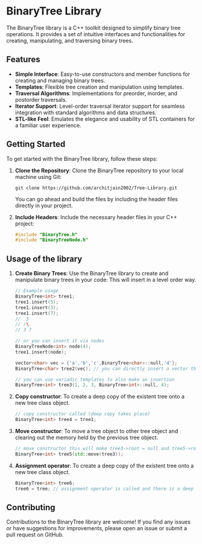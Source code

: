 # BinaryTree Library

The BinaryTree library is a C++ toolkit designed to simplify binary tree operations. It provides a set of intuitive interfaces and functionalities for creating, manipulating, and traversing binary trees.

## Features

- **Simple Interface**: Easy-to-use constructors and member functions for creating and managing binary trees.
- **Templates**: Flexible tree creation and manipulation using templates.
- **Traversal Algorithms**: Implementations for preorder, inorder, and postorder traversals.
- **Iterator Support**: Level-order traversal iterator support for seamless integration with standard algorithms and data structures.
- **STL-like Feel**: Emulates the elegance and usability of STL containers for a familiar user experience.

## Getting Started

To get started with the BinaryTree library, follow these steps:

1. **Clone the Repository**: Clone the BinaryTree repository to your local machine using Git:

    ```
    git clone https://github.com/architjain2002/Tree-Library.git
    ```
    You can go ahead and build the files by including the header files directly in your project.

2. **Include Headers**: Include the necessary header files in your C++ project:

    ```cpp
    #include "BinaryTree.h"
    #include "BinaryTreeNode.h"
    ```
## Usage of the library

1. **Create Binary Trees**: Use the BinaryTree library to create and manipulate binary trees in your code:
This will insert in a level order way.

    ```cpp
    // Example usage
    BinaryTree<int> tree1;
    tree1.insert(5);
    tree1.insert(3);
    tree1.insert(7);
    //  5
    // /\
    // 3 7
    
    // or you can insert it via nodes
    BinaryTreeNode<int> node(4);
    tree1.insert(node);

    vector<char> vec = {'a','b','c',BinaryTree<char>::null,'d'};
    BinaryTree<char> tree2(vec); // you can directly insert a vector through constructors

    // you can use variadic templates to also make an insertion
    BinaryTree<int> tree3(1, 2, 3, BinaryTree<int>::null, 4);
    ```

2. **Copy constructor**: To create a deep copy of the existent tree onto a new tree class object.

    ```cpp
	// copy constructor called (deep copy takes place)
	BinaryTree<int> tree4 = tree1;
    ```

4. **Move constructor**: To move a tree object to other tree object and clearing out the memory held by the previous tree object.

    ```cpp
	// move constructor this will make tree3->root = null and tree5->root = tree3->root
	BinaryTree<int> tree5(std::move(tree3));
    ```

5. **Assignment operator**: To create a deep copy of the existent tree onto a new tree class object.

    ```cpp
	BinaryTree<int> tree6;
	tree6 = tree; // assignment operator is called and there is a deep copy that happens to the member variables of the object
    ```
## Contributing

Contributions to the BinaryTree library are welcome! If you find any issues or have suggestions for improvements, please open an issue or submit a pull request on GitHub.
